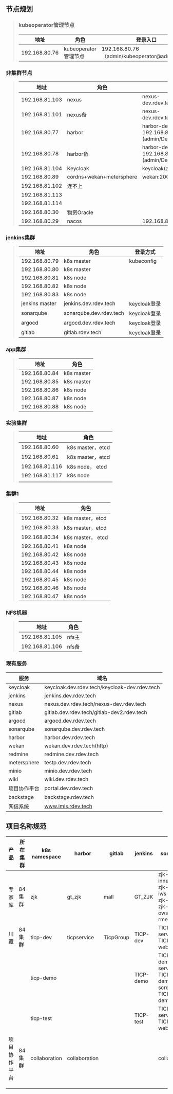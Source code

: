 

## 节点规划

> ### kubeoperator管理节点
>
> | 地址          | 角色                 | 登录入口                                     |
> | ------------- | -------------------- | -------------------------------------------- |
> | 192.168.80.76 | kubeoperator管理节点 | 192.168.80.76（admin/kubeoperator@admin123） |
>
> 

### 非集群节点

> | 地址           | 角色                     | 登录入口                                                  |
> | -------------- | ------------------------ | --------------------------------------------------------- |
> | 192.168.81.103 | nexus                    | nexus-dev.rdev.tech(admin/Def@u1tpwd)                     |
> | 192.168.81.101 | nexus备                  | nexus-dev.rdev.tech(admin/Def@u1tpwd)                     |
> | 192.168.80.77  | harbor                   | harbor-dev.rdev.tech(VIP 192.168.80.22)(admin/Def@u1tpwd) |
> | 192.168.80.78  | harbor备                 | harbor-dev.rdev.tech(VIP 192.168.80.22)(admin/Def@u1tpwd) |
> | 192.168.81.104 | Keycloak                 | keycloak(admin/admin)                                     |
> | 192.168.80.89  | cordns+wekan+metersphere | wekan:2000 metersphere:8081                               |
> | 192.168.81.102 | 连不上                   |                                                           |
> | 192.168.81.113 |                          |                                                           |
> | 192.168.81.114 |                          |                                                           |
> | 192.168.80.30  | 物资Oracle               |                                                           |
> | 192.168.80.29  | nacos                    | 192.168.80.29:8848/nacos/                                 |
>
> 

### jenkins集群

> | 地址           | 角色                    | 登录方式     |
>| -------------- | ----------------------- | ------------ |
> | 192.168.80.79  | k8s master              | kubeconfig   |
> | 192.168.80.80  | k8s master              |              |
> | 192.168.80.81  | k8s node                |              |
> | 192.168.80.82  | k8s node                |              |
> | 192.168.80.83  | k8s node                |              |
> | jenkins master | jenkins.dev.rdev.tech   | keycloak登录 |
> | sonarqube      | sonarqube.dev.rdev.tech | keycloak登录 |
> | argocd         | argocd.dev.rdev.tech    | keycloak登录 |
> | gitlab         | gitlab.rdev.tech        | keycloak登录 |

###  app集群

> | 地址          | 角色       |
>| ------------- | ---------- |
> | 192.168.80.84 | k8s master |
> | 192.168.80.85 | k8s master |
> | 192.168.80.86 | k8s node   |
> | 192.168.80.87 | k8s node   |
> | 192.168.80.88 | k8s node   |

###  实验集群

> | 地址           | 角色              |
> | -------------- | ----------------- |
> | 192.168.80.60  | k8s master，etcd  |
> | 192.168.80.61  | k8s master，etcd  |
> | 192.168.81.116 | k8s node，   etcd |
> | 192.168.81.117 | k8s node          |
> |                |                   |

###  集群1

> | 地址          | 角色                |
> | ------------- | ------------------- |
> | 192.168.80.32 | k8s master，etcd    |
> | 192.168.80.33 | k8s master，etcd    |
> | 192.168.80.34 | k8s master，   etcd |
> | 192.168.80.41 | k8s node            |
> | 192.168.80.42 | k8s node            |
> | 192.168.80.43 | k8s node            |
> | 192.168.80.44 | k8s node            |
> | 192.168.80.45 | k8s node            |
> | 192.168.80.46 | k8s node            |
> | 192.168.80.47 | k8s node            |

### NFS机器

> | 地址           | 角色             |
>| -------------- | ---------------- |
> | 192.168.81.105 | nfs主            |
> | 192.168.81.106 | nfs备            |

### 现有服务

| 服务         | 域名                                          |
| ------------ | --------------------------------------------- |
| keycloak     | keycloak.dev.rdev.tech/keycloak-dev.rdev.tech |
| jenkins      | jenkins.dev.rdev.tech                         |
| nexus        | nexus.dev.rdev.tech/nexus-dev.rdev.tech       |
| gitlab       | gitlab.dev.rdev.tech/gitlab-dev2.rdev.tech    |
| argocd       | argocd.dev.rdev.tech                          |
| sonarqube    | sonarqube.dev.rdev.tech                       |
| harbor       | harbor.dev.rdev.tech                          |
| wekan        | wekan.dev.rdev.tech(http)                     |
| redmine      | redmine.dev.rdev.tech                         |
| metersphere  | testp.dev.rdev.tech                           |
| minio        | minio.dev.rdev.tech                           |
| wiki         | wiki.dev.rdev.tech                            |
| 项目协作平台 | portal.dev.rdev.tech                          |
| backstage    | backstage.rdev.tech                           |
| 网信系统     | www.imis.rdev.tech                            |

## 项目名称规范

| 产品         | 所在集群 | k8s namespace | harbor        | gitlab    | jenkins   | sonarqube                                                    |      |
| ------------ | -------- | ------------- | ------------- | --------- | --------- | ------------------------------------------------------------ | ---- |
| 专家库       | 84集群   | zjk           | gt_zjk        | mall      | GT_ZJK    | zjk-cms-inner<br/>zjk-cms-iws<br/>zjk-cms-sel<br/>zjk-cms-ows<br/>rmemis |      |
| 川藏         | 84集群   | ticp-dev      | ticpservice   | TicpGroup | TICP-dev  | TICP-dev-service<br/>TICP-dev-web                            |      |
|              |          | ticp-demo     |               |           | TICP-demo | TICP-demo-service<br/>TICP-demo-screen<br/>TICP-demo-web     |      |
|              |          | ticp-test     |               |           | TICP-test | TICP-test-service<br/>TICP-test-web                          |      |
|              |          |               |               |           |           |                                                              |      |
| 项目协作平台 | 84集群   | collaboration | collaboration |           |           | collaboration                                                |      |
|              |          |               |               |           |           |                                                              |      |
|              |          |               |               |           |           |                                                              |      |
|              |          |               |               |           |           |                                                              |      |

